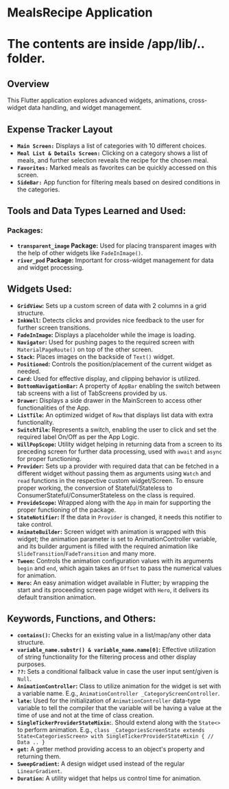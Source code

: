 # MealsRecipe Application
# The contents are inside /app/lib/.. folder.
## Overview
This Flutter application explores advanced widgets, animations, cross-widget data handling, and widget management.

## Expense Tracker Layout
- **`Main Screen:`** Displays a list of categories with 10 different choices.
- **`Meal List & Details Screen:`** Clicking on a category shows a list of meals, and further selection reveals the recipe for the chosen meal.
- **`Favorites:`** Marked meals as favorites can be quickly accessed on this screen.
- **`SideBar:`** App function for filtering meals based on desired conditions in the categories.

## Tools and Data Types Learned and Used:

### Packages:
- **`transparent_image` Package:** Used for placing transparent images with the help of other widgets like `FadeInImage()`.
- **`river_pod` Package:** Important for cross-widget management for data and widget processing.

## Widgets Used:
- **`GridView`:** Sets up a custom screen of data with 2 columns in a grid structure.
- **`InkWell`:** Detects clicks and provides nice feedback to the user for further screen transitions.
- **`FadeInImage`:** Displays a placeholder while the image is loading.
- **`Navigator`:** Used for pushing pages to the required screen with `MaterialPageRoute()` on top of the other screen.
- **`Stack`:** Places images on the backside of `Text()` widget.
- **`Positioned`:** Controls the position/placement of the current widget as needed.
- **`Card`:** Used for effective display, and clipping behavior is utilized.
- **`BottomNavigationBar`:** A property of `AppBar` enabling the switch between tab screens with a list of TabScreens provided by us.
- **`Drawer`:** Displays a side drawer in the MainScreen to access other functionalities of the App.
- **`ListTile`:** An optimized widget of `Row` that displays list data with extra functionality.
- **`SwitchTile`:** Represents a switch, enabling the user to click and set the required label On/Off as per the App Logic.
- **`WillPopScope`:** Utility widget helping in returning data from a screen to its preceding screen for further data processing, used with `await` and `async` for proper functioning.
- **`Provider`:** Sets up a provider with required data that can be fetched in a different widget without passing them as arguments using `Watch` and `read` functions in the respective custom widget/Screen. To ensure proper working, the conversion of Stateful/Stateless to ConsumerStateful/ConsumerStateless on the class is required.
- **`ProvideScope`:** Wrapped along with the `App` in main for supporting the proper functioning of the package.
- **`StateNotifier`:** If the data in `Provider` is changed, it needs this notifier to take control.
- **`AnimateBuilder`:** Screen widget with animation is wrapped with this widget; the animation parameter is set to AnimationController variable, and its builder argument is filled with the required animation like `SlideTransition`/`FadeTransition` and many more.
- **`Tween`:** Controls the animation configuration values with its arguments `begin` and `end`, which again takes an `Offset` to pass the numerical values for animation.
- **`Hero`:** An easy animation widget available in Flutter; by wrapping the start and its proceeding screen page widget with `Hero`, it delivers its default transition animation.

## Keywords, Functions, and Others:
- **`contains()`:** Checks for an existing value in a list/map/any other data structure.
- **`variable_name.substr() & variable_name.name[0]`:** Effective utilization of string functionality for the filtering process and other display purposes.
- **`??`:** Sets a conditional fallback value in case the user input sent/given is `Null`.
- **`AnimationController`:** Class to utilize animation for the widget is set with a variable name. E.g., `AnimationController _CategoryScreenController`.
- **`late`:** Used for the initialization of `AnimationController` data-type variable to tell the compiler that the variable will be having a value at the time of use and not at the time of class creation.
- **`SingleTickerProviderStateMixin`:**. Should extend along with the `State<>` to perform animation. E.g., `class _CategoriesScreenState extends State<CategoriesScreen> with SingleTickerProviderStateMixin { // Data .. }`
- **`get`:** A getter method providing access to an object's property and returning them.
- **`SweepGradient`:** A design widget used instead of the regular `LinearGradient`.
- **`Duration`:** A utility widget that helps us control time for animation.
